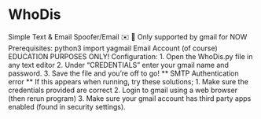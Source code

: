 # WhoDis
Simple Text &amp; Email Spoofer/Email ✉️ 📱  Only supported by gmail for NOW  Prerequisites: python3 import yagmail Email Account (of course)  EDUCATION PURPOSES ONLY! Configuration: 1. Open the WhoDis.py file in any text editor 2. Under “CREDENTIALS” enter your gmail name and password. 3. Save the file and you’re off to go!  ** SMTP Authentication error ** If this appears when running, try these solutions; 1. Make sure the credentials provided are correct 2. Login to gmail using a web browser (then rerun program) 3. Make sure your gmail account has third party apps enabled (found in security settings).
